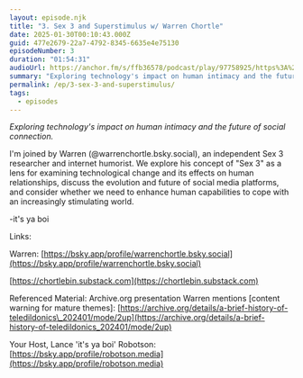 ```yaml
---
layout: episode.njk
title: "3. Sex 3 and Superstimulus w/ Warren Chortle"
date: 2025-01-30T00:10:43.000Z
guid: 477e2679-22a7-4792-8345-6635e4e75130
episodeNumber: 3
duration: "01:54:31"
audioUrl: https://anchor.fm/s/ffb36578/podcast/play/97758925/https%3A%2F%2Fd3ctxlq1ktw2nl.cloudfront.net%2Fstaging%2F2025-0-30%2F0856df9b-5e95-7c0e-1b9c-b77c4334cede.mp3
summary: "Exploring technology's impact on human intimacy and the future of social connection. I'm joined by Warren (@warrenchortle.bsky.social), an independent Sex 3 researcher and internet humorist. We explore his concept of \"Sex 3\" as a lens for examining technological change and its effects on human relationships, discuss the evolution and future of social media platforms, and consider whether we need to enhance human capabilities to cope with an increasingly stimulating world. -it's ya boi Links: Warren: https://bsky.app/profile/warrenchortle.bsky.social https://chortlebin.substack.com Referenced Material: Archive.org presentation Warren mentions \\[content warning for mature themes\\]: https://archive.org/details/a-brief-history-of-teledildonics\\_202401/mode/2up Your Host, Lance 'it's ya boi' Robotson: https://bsky.app/profile/robotson.media"
permalink: /ep/3-sex-3-and-superstimulus/
tags:
  - episodes
---
```


_Exploring technology's impact on human intimacy and the future of social connection._

I'm joined by Warren (@warrenchortle.bsky.social), an independent Sex 3 researcher and internet humorist. We explore his concept of "Sex 3" as a lens for examining technological change and its effects on human relationships, discuss the evolution and future of social media platforms, and consider whether we need to enhance human capabilities to cope with an increasingly stimulating world.

  

\-it's ya boi

  

Links:

  

Warren: [https://bsky.app/profile/warrenchortle.bsky.social](https://bsky.app/profile/warrenchortle.bsky.social)

[https://chortlebin.substack.com](https://chortlebin.substack.com)

  

Referenced Material: Archive.org presentation Warren mentions \[content warning for mature themes\]: [https://archive.org/details/a-brief-history-of-teledildonics\_202401/mode/2up](https://archive.org/details/a-brief-history-of-teledildonics_202401/mode/2up)

  

Your Host, Lance 'it's ya boi' Robotson: [https://bsky.app/profile/robotson.media](https://bsky.app/profile/robotson.media)
